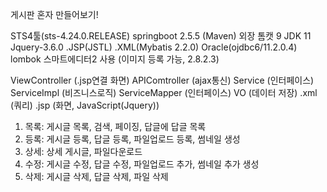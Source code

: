 게시판 혼자 만들어보기!

STS4툴(sts-4.24.0.RELEASE)
springboot 2.5.5 (Maven)
외장 톰캣 9
JDK 11
Jquery-3.6.0
.JSP(JSTL)
.XML(Mybatis 2.2.0)
Oracle(ojdbc6/11.2.0.4)
lombok
스마트에디터2 사용 (이미지 등록 가능, 2.8.2.3)

ViewController (.jsp연결 화면)
APIComtroller (ajax통신)
Service (인터페이스)
ServiceImpl (비즈니스로직)
ServiceMapper (인터페이스)
VO (데이터 저장)
.xml (쿼리)
.jsp (화면, JavaScript(Jquery))

1. 목록: 게시글 목록, 검색, 페이징, 답글에 답글 목록
2. 등록: 게시글 등록, 답글 등록, 파일업로드 등록, 썸네일 생성 
3. 상세: 상세 게시글, 파일다운로드
4. 수정: 게시글 수정, 답글 수정, 파일업로드 추가, 썸네일 추가 생성
5. 삭제: 게시글 삭제, 답글 삭제, 파일 삭제
